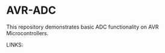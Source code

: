 # AVR-ADC
This repository demonstrates basic ADC functionality on AVR Microcontrollers.


LINKS:







